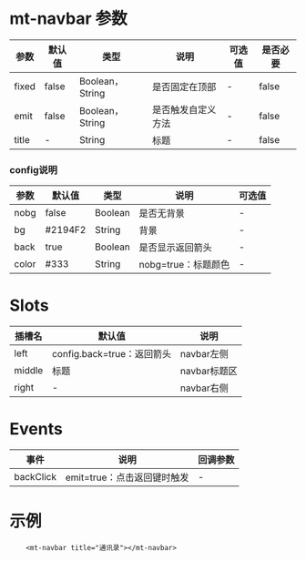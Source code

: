 # mt-navbar 参数
| 参数  | 默认值  | 类型    | 说明             | 可选值 |是否必要|
| ----- | ------- | ------- | ---------------- | ------ | ------ |
| fixed | false   | Boolean，String | 是否固定在顶部   | -      | false        |
| emit  | false   | Boolean，String | 是否触发自定义方法   | -      | false        |
| title | -    | String  | 标题       | -      | false        |


### config说明
| 参数  | 默认值  | 类型    | 说明                | 可选值 |  
| ----- | ------- | ------- | ------------------- | ------ | 
| nobg  | false   | Boolean | 是否无背景          | -      |   
| bg    | #2194F2 | String  | 背景                | -      |  
| back  | true    | Boolean | 是否显示返回箭头    | -      |    
| color | #333    | String  | nobg=true：标题颜色 | -      |   



# Slots
| 插槽名 | 默认值                     | 说明         |
| ------ | -------------------------- | ------------ |
| left   | config.back=true：返回箭头 | navbar左侧   |
| middle | 标题                       | navbar标题区 |
| right  | -                          | navbar右侧             |


# Events
| 事件  | 说明           | 回调参数 |
| ----- | -------------- | -------- |
| backClick | emit=true：点击返回键时触发 | -         |


# 示例
```
	<mt-navbar title="通讯录"></mt-navbar>
```